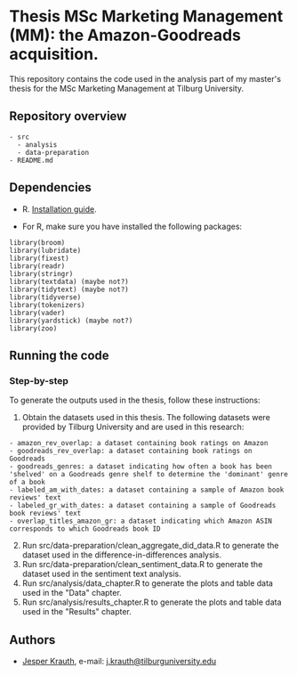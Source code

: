 # Thesis MSc Marketing Management (MM): the Amazon-Goodreads acquisition.
This repository contains the code used in the analysis part of my master's thesis for the MSc Marketing Management at Tilburg University.

## Repository overview

```
- src
  - analysis
  - data-preparation
- README.md
```

## Dependencies

- R. [Installation guide](https://tilburgsciencehub.com/building-blocks/configure-your-computer/statistics-and-computation/r/).

- For R, make sure you have installed the following packages:
```
library(broom)
library(lubridate)
library(fixest)
library(readr)
library(stringr)
library(textdata) (maybe not?)
library(tidytext) (maybe not?)
library(tidyverse)
library(tokenizers)
library(vader)
library(yardstick) (maybe not?)
library(zoo)
```

## Running the code
### Step-by-step
To generate the outputs used in the thesis, follow these instructions:
1. Obtain the datasets used in this thesis. The following datasets were provided by Tilburg University and are used in this research: 
```
- amazon_rev_overlap: a dataset containing book ratings on Amazon
- goodreads_rev_overlap: a dataset containing book ratings on Goodreads
- goodreads_genres: a dataset indicating how often a book has been 'shelved' on a Goodreads genre shelf to determine the 'dominant' genre of a book
- labeled_am_with_dates: a dataset containing a sample of Amazon book reviews' text
- labeled_gr_with_dates: a dataset containing a sample of Goodreads book reviews' text
- overlap_titles_amazon_gr: a dataset indicating which Amazon ASIN corresponds to which Goodreads book ID
```
2. Run src/data-preparation/clean_aggregate_did_data.R to generate the dataset used in the difference-in-differences analysis.
3. Run src/data-preparation/clean_sentiment_data.R to generate the dataset used in the sentiment text analysis.
4. Run src/analysis/data_chapter.R to generate the plots and table data used in the "Data" chapter.
5. Run src/analysis/results_chapter.R to generate the plots and table data used in the "Results" chapter.


## Authors
- [Jesper Krauth](https://github.com/jesperkrauth),         e-mail: j.krauth@tilburguniversity.edu 

